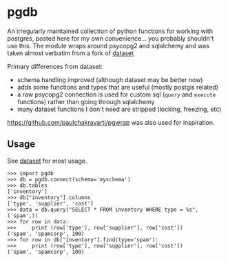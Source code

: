 # pgdb

An irregularly maintained collection of python functions for working with postgres, posted here for my own convenience... you probably shouldn't use this. The module wraps around psycopg2 and sqlalchemy and was taken almost verbatim from a fork of [dataset](https://dataset.readthedocs.org/)

Primary differences from dataset:
- schema handling improved (although dataset may be better now)
- adds some functions and types that are useful (mostly postgis related)
- a raw psycopg2 connection is used for custom sql (`query` and `execute` functions) rather than going through sqlalchemy
- many dataset functions I don't need are stripped (locking, freezing, etc)

https://github.com/paulchakravarti/pgwrap was also used for inspiration.

## Usage

See [dataset](https://dataset.readthedocs.org/) for most usage.

```
>>> import pgdb
>>> db = pgdb.connect(schema='myschema')
>>> db.tables
['inventory']
>>> db["inventory"].columns
['type', 'supplier', 'cost']
>>> data = db.query("SELECT * FROM inventory WHERE type = %s", ('spam',))
>>> for row in data:
>>>     print (row['type'], row['supplier'], row['cost'])
('spam', 'spamcorp', 100)
>>> for row in db["inventory"].find(type='spam'):
>>>     print (row['type'], row['supplier'], row['cost'])
('spam', 'spamcorp', 100)
```

